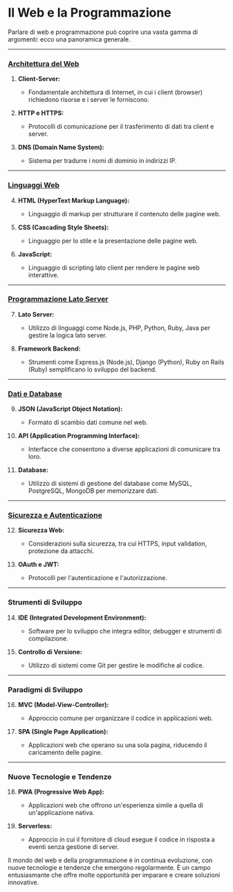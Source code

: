 # Il Web e la Programmazione

Parlare di web e programmazione può coprire una vasta gamma di argomenti: ecco una panoramica generale.

---

### [Architettura del Web](./architetture_web.md)

1. **Client-Server:**
   - Fondamentale architettura di Internet, in cui i client (browser) richiedono risorse e i server le forniscono.

2. **HTTP e HTTPS:**
   - Protocolli di comunicazione per il trasferimento di dati tra client e server.

3. **DNS (Domain Name System):**
   - Sistema per tradurre i nomi di dominio in indirizzi IP.

---

### [Linguaggi Web](./linguaggi_web.md)

4. **HTML (HyperText Markup Language):**
   - Linguaggio di markup per strutturare il contenuto delle pagine web.

5. **CSS (Cascading Style Sheets):**
   - Linguaggio per lo stile e la presentazione delle pagine web.

6. **JavaScript:**
   - Linguaggio di scripting lato client per rendere le pagine web interattive.

---

### [Programmazione Lato Server](./programmazione_server_side.md)

7. **Lato Server:**
   - Utilizzo di linguaggi come Node.js, PHP, Python, Ruby, Java per gestire la logica lato server.

8. **Framework Backend:**
   - Strumenti come Express.js (Node.js), Django (Python), Ruby on Rails (Ruby) semplificano lo sviluppo del backend.

---

### [Dati e Database](./database.md)

9. **JSON (JavaScript Object Notation):**
   - Formato di scambio dati comune nel web.

10. **API (Application Programming Interface):**
    - Interfacce che consentono a diverse applicazioni di comunicare tra loro.

11. **Database:**
    - Utilizzo di sistemi di gestione del database come MySQL, PostgreSQL, MongoDB per memorizzare dati.

---

### [Sicurezza e Autenticazione](./sicurezza.md)

12. **Sicurezza Web:**
    - Considerazioni sulla sicurezza, tra cui HTTPS, input validation, protezione da attacchi.

13. **OAuth e JWT:**
    - Protocolli per l'autenticazione e l'autorizzazione.

---

### Strumenti di Sviluppo

14. **IDE (Integrated Development Environment):**
    - Software per lo sviluppo che integra editor, debugger e strumenti di compilazione.

15. **Controllo di Versione:**
    - Utilizzo di sistemi come Git per gestire le modifiche al codice.

---

### Paradigmi di Sviluppo

16. **MVC (Model-View-Controller):**
    - Approccio comune per organizzare il codice in applicazioni web.

17. **SPA (Single Page Application):**
    - Applicazioni web che operano su una sola pagina, riducendo il caricamento delle pagine.

---

### Nuove Tecnologie e Tendenze

18. **PWA (Progressive Web App):**
    - Applicazioni web che offrono un'esperienza simile a quella di un'applicazione nativa.

19. **Serverless:**
    - Approccio in cui il fornitore di cloud esegue il codice in risposta a eventi senza gestione di server.

Il mondo del web e della programmazione è in continua evoluzione, con nuove tecnologie e tendenze che emergono regolarmente. È un campo entusiasmante che offre molte opportunità per imparare e creare soluzioni innovative.

